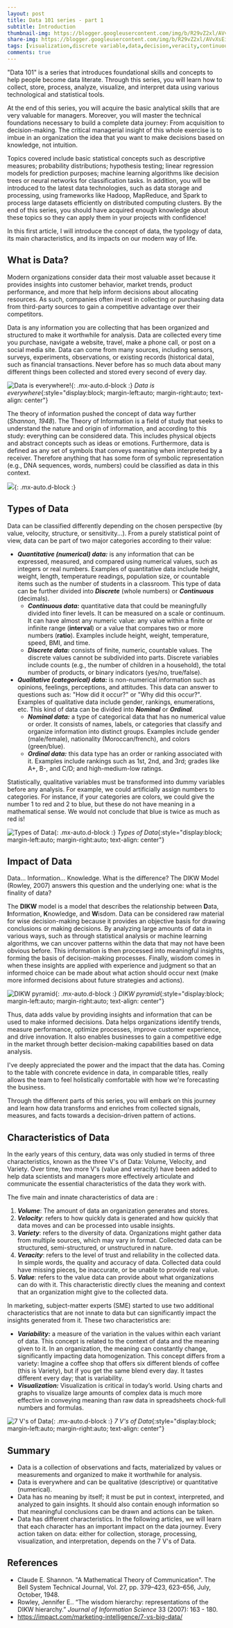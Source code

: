 ```yaml
---
layout: post
title: Data 101 series - part 1
subtitle: Introduction
thumbnail-img: https://blogger.googleusercontent.com/img/b/R29vZ2xl/AVvXsEimY0UCmJbBGvTnlFSbKWX0NgDN3e43c5uMFiOlbYBjupnLDU_ByNdnHMKTacfs8WhbPUQ-sfO98RCBSs_-PXjdASJDkhCsQkIV7_SWyHCsmuUPOaUobxCcnV2Z37tzIGFopLBDzvfBbuCJPXwE8xqV7F_K33hyMfvh9BriT-4DJVYSZza2_CrNI-z0
share-img: https://blogger.googleusercontent.com/img/b/R29vZ2xl/AVvXsEimY0UCmJbBGvTnlFSbKWX0NgDN3e43c5uMFiOlbYBjupnLDU_ByNdnHMKTacfs8WhbPUQ-sfO98RCBSs_-PXjdASJDkhCsQkIV7_SWyHCsmuUPOaUobxCcnV2Z37tzIGFopLBDzvfBbuCJPXwE8xqV7F_K33hyMfvh9BriT-4DJVYSZza2_CrNI-z0
tags: [visualization,discrete variable,data,decision,veracity,continuous variable,qualitative data,velocity,variability,volume,insight,variety,information,quantitative data,value,knowledge]
comments: true
---
```


"Data 101" is a series that introduces foundational skills and concepts to help people become data literate. Through this series, you will learn how to collect, store, process, analyze, visualize, and interpret data using various technological and statistical tools. 

At the end of this series, you will acquire the basic analytical skills that are very valuable for managers. Moreover, you will master the technical foundations necessary to build a complete data journey: From acquisition to decision-making. The critical managerial insight of this whole exercise is to imbue in an organization the idea that you want to make decisions based on knowledge, not intuition.

Topics covered include basic statistical concepts such as descriptive measures; probability distributions; hypothesis testing; linear regression models for prediction purposes; machine learning algorithms like decision trees or neural networks for classification tasks. In addition, you will be introduced to the latest data technologies, such as data storage and processing, using frameworks like Hadoop, MapReduce, and Spark to process large datasets efficiently on distributed computing clusters. By the end of this series, you should have acquired enough knowledge about these topics so they can apply them in your projects with confidence!

In this first article, I will introduce the concept of data, the typology of data, its main characteristics, and its impacts on our modern way of life.

## What is Data?

Modern organizations consider data their most valuable asset because it provides insights into customer behavior, market trends, product performance, and more that help inform decisions about allocating resources. As such, companies often invest in collecting or purchasing data from third-party sources to gain a competitive advantage over their competitors.

Data is any information you are collecting that has been organized and structured to make it worthwhile for analysis. Data are collected every time you purchase, navigate a website, travel, make a phone call, or post on a social media site. Data can come from many sources, including sensors, surveys, experiments, observations, or existing records (historical data), such as financial transactions. Never before has so much data about many different things been collected and stored every second of every day.

![Data is everywhere!](https://blogger.googleusercontent.com/img/b/R29vZ2xl/AVvXsEgKyTFSZ0-PWLgDHu8D1QXG9fqIvRd3gLf3ft9yKaAAA245chOIXPydddEK_oxDmLAo6oDKeUaxQewHbKSAh9KfLXizx4YKYEcW5m9ruI6ORJsVVqbgNT1ubCdMwqNuUuz8f6uXx6szFYrMZqcwL0_Et22tBqu-qOPHOVsAkrHoQkHUbFrfriQ8eKvq){: .mx-auto.d-block :} *Data is everywhere*{:style="display:block; margin-left:auto; margin-right:auto; text-align: center"}   

The theory of information pushed the concept of data way further (_Shannon, 1948_). The Theory of Information is a field of study that seeks to understand the nature and origin of information, and according to this study: everything can be considered data. This includes physical objects and abstract concepts such as ideas or emotions. Furthermore, data is defined as any set of symbols that conveys meaning when interpreted by a receiver. Therefore anything that has some form of symbolic representation (e.g., DNA sequences, words, numbers) could be classified as data in this context.

![](https://blogger.googleusercontent.com/img/b/R29vZ2xl/AVvXsEgj9W1XiYOSW0aAzNTXuiaoWW-5MqubSpx5H2VK-immyxtoZKI339Xwx-6GcacDN_ZSEag9TVkF0B0zM8JOWnIiIG6NIlHxi2ssEI29D2cwioPmwSWA6uklQQUkGBsq2TdR8t2_z7VZyMUbQtEuoE7dF-vyce1Bc7B1BY6ueluc2DpsbskQmctyhJQx){: .mx-auto.d-block :}

## Types of Data

Data can be classified differently depending on the chosen perspective (by value, velocity, structure, or sensitivity...). From a purely statistical point of view, data can be part of two major categories according to their value:

*  **_Quantitative (numerical) data:_** is any information that can be expressed, measured, and compared using numerical values, such as integers or real numbers. Examples of quantitative data include height, weight, length, temperature readings, population size, or countable items such as the number of students in a classroom. This type of data can be further divided into **_Discrete_** (whole numbers) or **_Continuous_** (decimals).  
    -   **_Continuous data:_** quantitative data that could be meaningfully divided into finer levels. It can be measured on a scale or continuum. It can have almost any numeric value: any value within a finite or infinite range (**interval**) or a value that compares two or more numbers (**ratio**). Examples include height, weight, temperature, speed, BMI, and time.
    -   **_Discrete data:_** consists of finite, numeric, countable values. The discrete values cannot be subdivided into parts. Discrete variables include counts (e.g., the number of children in a household), the total number of products, or binary indicators (yes/no, true/false).
*  **_Qualitative (categorical) data:_** is non\-numerical information such as opinions, feelings, perceptions, and attitudes. This data can answer to questions such as: "How did it occur?" or "Why did this occur?". Examples of qualitative data include gender, rankings, enumerations, etc. This kind of data can be divided into **_Nominal_** or **_Ordinal_**.
    -   **_Nominal data:_** a type of categorical data that has no numerical value or order. It consists of names, labels, or categories that classify and organize information into distinct groups. Examples include gender (male/female), nationality (Moroccan/french), and colors (green/blue).
    -   **_Ordinal data:_** this data type has an order or ranking associated with it. Examples include rankings such as 1st, 2nd, and 3rd; grades like A+, B\-, and C/D; and high\-medium\-low ratings.

Statistically, qualitative variables must be transformed into dummy variables before any analysis. For example, we could artificially assign numbers to categories. For instance, if your categories are colors, we could give the number 1 to red and 2 to blue, but these do not have meaning in a mathematical sense. We would not conclude that blue is twice as much as red is!  

![Types of Data](https://blogger.googleusercontent.com/img/b/R29vZ2xl/AVvXsEgI5i2V0HmDE_Qs-W2K3z4S0bP-lgODNNLtg3zRq-hnl597DdH7SwXVO_CrH5z1o4VXTlhEjEzNsZhuG-cTwcnf4j8p_HacvXogyXaLSRjZmh7yF8lNb5AtZQWJHhpYcc5vdnuZnB54sfPTTTYnOjZDZ_rTtECG19Nk2lI1cqTOwl7fWTPtRIaoe_bp/w419-h404/types.png){: .mx-auto.d-block :} *Types of Data*{:style="display:block; margin-left:auto; margin-right:auto; text-align: center"}   

## Impact of Data

Data... Information... Knowledge. What is the difference? The DIKW Model (Rowley, 2007) answers this question and the underlying one: what is the finality of data?

The **DIKW** model is a model that describes the relationship between **D**ata, **I**nformation, **K**nowledge, and **W**isdom. Data can be considered raw material for wise decision-making because it provides an objective basis for drawing conclusions or making decisions. By analyzing large amounts of data in various ways, such as through statistical analysis or machine learning algorithms, we can uncover patterns within the data that may not have been obvious before. This information is then processed into meaningful insights, forming the basis of decision-making processes. Finally, wisdom comes in when these insights are applied with experience and judgment so that an informed choice can be made about what action should occur next (make more informed decisions about future strategies and actions).

![DIKW pyramid](https://blogger.googleusercontent.com/img/b/R29vZ2xl/AVvXsEg7D1fFi9BVdtN9apjNFNkT00Zy608COjnTC7T3miuxJyxGE1cRhK-ADXYs6bGtTQRIJkmLQRzUreoL4jiAX8EZLxUwJTc2TUroXVA3_pMEt6To-RIVRgoDbDKjDh_Cwo4zgjMfB_qQs0rgmfPm_3jiPELjSMhkSRvdSrk3NwTBgorviDQYWhbpn9hQ){: .mx-auto.d-block :} *DIKW pyramid*{:style="display:block; margin-left:auto; margin-right:auto; text-align: center"}   

Thus, data adds value by providing insights and information that can be used to make informed decisions. Data helps organizations identify trends, measure performance, optimize processes, improve customer experience, and drive innovation. It also enables businesses to gain a competitive edge in the market through better decision-making capabilities based on data analysis.

I've deeply appreciated the power and the impact that the data has. Coming to the table with concrete evidence in data, in comparable titles, really allows the team to feel holistically comfortable with how we're forecasting the business.

Through the different parts of this series, you will embark on this journey and learn how data transforms and enriches from collected signals, measures, and facts towards a decision-driven pattern of actions.

## Characteristics of Data

In the early years of this century, data was only studied in terms of three characteristics, known as the three V's of Data: Volume, Velocity, and Variety. Over time, two more V's (value and veracity) have been added to help data scientists and managers more effectively articulate and communicate the essential characteristics of the data they work with.

The five main and innate characteristics of data are :

1.  **_Volume_**: The amount of data an organization generates and stores.
2.  **_Velocity_**: refers to how quickly data is generated and how quickly that data moves and can be processed into usable insights.
3.  **_Variety_**: refers to the diversity of data. Organizations might gather data from multiple sources, which may vary in format. Collected data can be structured, semi-structured, or unstructured in nature.
4.  **_Veracity_**: refers to the level of trust and reliability in the collected data. In simple words, the quality and accuracy of data. Collected data could have missing pieces, be inaccurate, or be unable to provide real value.
5.  **_Value_**: refers to the value data can provide about what organizations can do with it. This characteristic directly clues the meaning and context that an organization might give to the collected data.  

In marketing, subject-matter experts (SME) started to use two additional characteristics that are not innate to data but can significantly impact the insights generated from it. These two characteristics are:

*   **_Variability:_** a measure of the variation in the values within each variant of data. This concept is related to the context of data and the meaning given to it. In an organization, the meaning can constantly change, significantly impacting data homogenization. This concept differs from a variety: Imagine a coffee shop that offers six different blends of coffee (this is Variety), but if you get the same blend every day. It tastes different every day; that is variability.
*   **_Visualization:_** Visualization is critical in today’s world. Using charts and graphs to visualize large amounts of complex data is much more effective in conveying meaning than raw data in spreadsheets chock-full numbers and formulas.

![7 V's of Data](https://blogger.googleusercontent.com/img/b/R29vZ2xl/AVvXsEimY0UCmJbBGvTnlFSbKWX0NgDN3e43c5uMFiOlbYBjupnLDU_ByNdnHMKTacfs8WhbPUQ-sfO98RCBSs_-PXjdASJDkhCsQkIV7_SWyHCsmuUPOaUobxCcnV2Z37tzIGFopLBDzvfBbuCJPXwE8xqV7F_K33hyMfvh9BriT-4DJVYSZza2_CrNI-z0/w442-h429/7V.png){: .mx-auto.d-block :} *7 V's of Data*{:style="display:block; margin-left:auto; margin-right:auto; text-align: center"}   

## Summary

*   Data is a collection of observations and facts, materialized by values or measurements and organized to make it worthwhile for analysis.
*   Data is everywhere and can be qualitative (descriptive) or quantitative (numerical). 
*   Data has no meaning by itself; it must be put in context, interpreted, and analyzed to gain insights. It should also contain enough information so that meaningful conclusions can be drawn and actions can be taken.
*   Data has different characteristics. In the following articles, we will learn that each character has an important impact on the data journey. Every action taken on data: either for collection, storage, processing, visualization, and interpretation, depends on the 7 V's of Data.

## References

*   Claude E. Shannon. "A Mathematical Theory of Communication". The Bell System Technical Journal, Vol. 27, pp. 379–423, 623–656, July, October, 1948.
*   Rowley, Jennifer E.. “The wisdom hierarchy: representations of the DIKW hierarchy.” _Journal of Information Science_ 33 (2007): 163 - 180.
*   https://impact.com/marketing-intelligence/7-vs-big-data/
